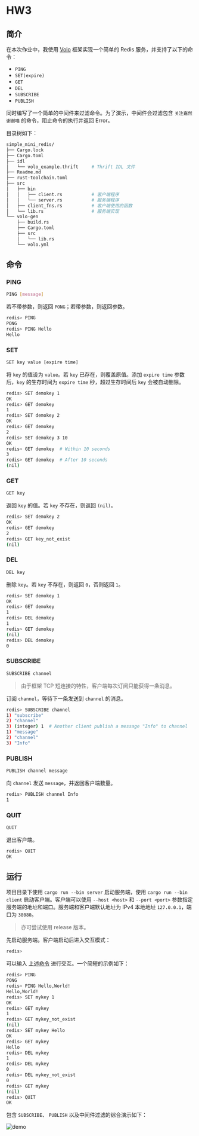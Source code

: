 # HW3

## 简介

在本次作业中，我使用 [Volo](https://github.com/cloudwego/volo) 框架实现一个简单的 Redis 服务，并支持了以下的命令：

- `PING`
- `SET(expire)`
- `GET`
- `DEL`
- `SUBSCRIBE`
- `PUBLISH`

同时编写了一个简单的中间件来过滤命令。为了演示，中间件会过滤包含 `关注嘉然谢谢喵` 的命令，阻止命令的执行并返回 Error。

目录树如下：

``` bash
simple_mini_redis/
├── Cargo.lock
├── Cargo.toml
├── idl
│   └── volo_example.thrift     # Thrift IDL 文件
├── Readme.md
├── rust-toolchain.toml
├── src
│   ├── bin
│   │   ├── client.rs           # 客户端程序
│   │   └── server.rs           # 服务端程序
│   ├── client_fns.rs           # 客户端使用的函数
│   └── lib.rs                  # 服务端实现
└── volo-gen
    ├── build.rs
    ├── Cargo.toml
    ├── src
    │   └── lib.rs
    └── volo.yml
```

## 命令

### PING

``` bash
PING [message]
```

若不带参数，则返回 `PONG`；若带参数，则返回参数。

``` bash
redis> PING
PONG
redis> PING Hello
Hello
```

### SET

``` bash
SET key value [expire time]
```

将 `key` 的值设为 `value`。若 `key` 已存在，则覆盖原值。添加 `expire time` 参数后，`key` 的生存时间为 `expire time` 秒，超过生存时间后 `key` 会被自动删除。

``` bash
redis> SET demokey 1
OK
redis> GET demokey
1
redis> SET demokey 2
OK
redis> GET demokey
2
redis> SET demokey 3 10
OK
redis> GET demokey  # Within 10 seconds
3
redis> GET demokey  # After 10 seconds
(nil)
```

### GET

``` bash
GET key
```

返回 `key` 的值。若 `key` 不存在，则返回 `(nil)`。

``` bash
redis> SET demokey 2
OK
redis> GET demokey
2
redis> GET key_not_exist
(nil)
```

### DEL

``` bash
DEL key
```

删除 `key`。若 `key` 不存在，则返回 `0`，否则返回 `1`。

``` bash
redis> SET demokey 1
OK
redis> GET demokey
1
redis> DEL demokey
1
redis> GET demokey
(nil)
redis> DEL demokey
0
```

### SUBSCRIBE

``` bash
SUBSCRIBE channel
```

> 由于框架 TCP 短连接的特性，客户端每次订阅只能获得一条消息。

订阅 `channel`，等待下一条发送到 `channel` 的消息。

``` bash
redis> SUBSCRIBE channel
1) "subscribe"
2) "channel"
3) (integer) 1  # Another client publish a message "Info" to channel
1) "message"
2) "channel"
3) "Info"
```

### PUBLISH

``` bash
PUBLISH channel message
```

向 `channel` 发送 `message`，并返回客户端数量。

``` bash
redis> PUBLISH channel Info
1
```

### QUIT

``` bash
QUIT
```

退出客户端。

``` bash
redis> QUIT
OK
```

## 运行

项目目录下使用 `cargo run --bin server` 启动服务端，使用 `cargo run --bin client` 启动客户端。客户端可以使用 `--host <host>` 和 `--port <port>` 参数指定服务端的地址和端口。服务端和客户端默认地址为 IPv4 本地地址 `127.0.0.1`，端口为 `38080`。

> 亦可尝试使用 release 版本。

先启动服务端。客户端启动后进入交互模式：

``` bash
redis> 
```

可以输入 [上述命令](#命令) 进行交互。一个简短的示例如下：

``` bash
redis> PING
PONG
redis> PING Hello,World!
Hello,World!
redis> SET mykey 1
OK
redis> GET mykey
1
redis> GET mykey_not_exist
(nil)
redis> SET mykey Hello
OK
redis> GET mykey
Hello
redis> DEL mykey
1
redis> DEL mykey
0
redis> DEL mykey_not_exist
0
redis> GET mykey
(nil)
redis> QUIT
OK
```

包含 `SUBSCRIBE`、 `PUBLISH` 以及中间件过滤的综合演示如下：

![demo](.assets/demo.gif)
